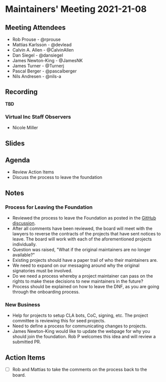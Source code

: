 # Maintainers' Meeting 2021-21-08

## Meeting Attendees

- Rob Prouse - @rprouse
- Mattias Karlsson - @devlead
- Calvin A. Allen - @CalvinAllen
- Dan Siegel - @dansiegel
- James Newton-King - @JamesNK
- James Turner - @Turnerj
- Pascal Berger - @pascalberger
- Nils Andresen - @nils-a

## Recording

**TBD**

### Virtual Inc Staff Observers

- Nicole Miller

## Slides

## Agenda

- Review Action Items
- Discuss the process to leave the foundation

## Notes

### Process for Leaving the Foundation

- Reviewed the process to leave the Foundation as posted in the [GitHub discussion](https://github.com/dotnet-foundation/Home/discussions/68#discussioncomment-1774246).
- After all comments have been reviewed, the board will meet with the lawyers to reverse the contracts of the projects that have sent notices to leave. The board will work with each of the aforementioned projects individually.
- Question was raised, "What if the original maintainers are no longer available?"
- Existing projects should have a paper trail of who their maintainers are.
- We need to expand on our messaging around why the original signatories must be involved.
- Do we need a process whereby a project maintainer can pass on the rights to make these decisions to new maintainers in the future?
- Process should be explained on how to leave the DNF, as you are going through the onboarding process.

### New Business

- Help for projects to setup CLA bots, CoC, signing, etc. The project committee is reviewing this for seed projects.
- Need to define a process for communicating changes to projects.
- James Newton-King would like to update the webpage for why you should join the foundation. Rob P welcomes this idea and will review a submitted PR.

## Action Items

- [ ] Rob and Mattias to take the comments on the process back to the board.
